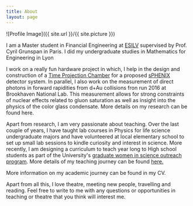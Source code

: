 ```yaml
---
title: About
layout: page
---
```

![Profile Image]({{ site.url }}/{{ site.picture }})

I am a Master student in Financial Engineering at [ESILV](https://www.esilv.fr/en/programmes/masters-program/) supervised by Prof. Cyril Grunspan  in Paris. I did my undergraduate studies in Mathematics for Engineering in Lyon 

I work on a really fun hardware project in which, I help in the design and construction of a [Time Projection Chamber](https://en.wikipedia.org/wiki/Time_projection_chamber) for a proposed [sPHENIX](https://www.sphenix.bnl.gov/web/)  detector system. In parallel, I also work on the measurement of direct photons in forward rapidities from d+Au collisions fron run 2016 at Brookhaven National Lab. This measurement allows for strong constraints of nuclear effects related to gluon saturation as well as insight into the physics of the color glass condensate. More details on my research can be found here.

Apart from research, I am very passionate about teaching. Over the last couple of years, I have taught lab courses in Physics for life science undergraduate majors and have volunteered at local elementary school to set up small lab sessions to kindle curiosity and interest in science. More recently, I am designing a curriculum to teach year long to High school students as part of the University's [graduate women in science outreach program](http://www.stonybrook.edu/commcms/wise/pre-college/high_school). More details of my teaching journey can be found [here.](https://niveditharam.github.io/teaching/)


More information on my academic journey can be found in my CV.

Apart from all this, I love theatre, meeting new people, travelling and reading. Feel free to write to me with any questions or opportunities in teaching or theatre that you think will interest me. 
